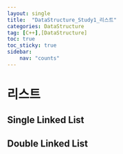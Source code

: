 ```yaml
---
layout: single
title:  "DataStructure_Study1_리스트"
categories: DataStructure
tag: [C++],[DataStructure]
toc: true
toc_sticky: true
sidebar:
    nav: "counts"
---
```

# 리스트

## Single Linked List


## Double Linked List